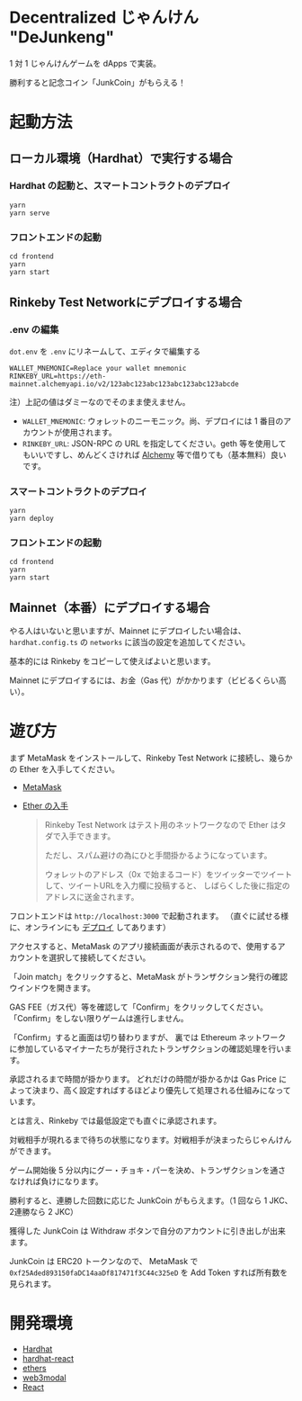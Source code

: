 # Decentralized じゃんけん "DeJunkeng"

1 対 1 じゃんけんゲームを dApps で実装。

勝利すると記念コイン「JunkCoin」がもらえる！

# 起動方法

## ローカル環境（Hardhat）で実行する場合

### Hardhat の起動と、スマートコントラクトのデプロイ

```shell
yarn
yarn serve
```

### フロントエンドの起動

```shell
cd frontend
yarn
yarn start
```

## Rinkeby Test Networkにデプロイする場合

### .env の編集

`dot.env` を `.env` にリネームして、エディタで編集する

```
WALLET_MNEMONIC=Replace your wallet mnemonic
RINKEBY_URL=https://eth-mainnet.alchemyapi.io/v2/123abc123abc123abc123abc123abcde
```

注）上記の値はダミーなのでそのまま使えません。

- `WALLET_MNEMONIC`: ウォレットのニーモニック。尚、デプロイには 1 番目のアカウントが使用されます。
- `RINKEBY_URL`: JSON-RPC の URL を指定してください。geth 等を使用してもいいですし、めんどくさければ [Alchemy](https://www.alchemyapi.io/) 等で借りても（基本無料）良いです。

### スマートコントラクトのデプロイ

```shell
yarn
yarn deploy
```

### フロントエンドの起動

```shell
cd frontend
yarn
yarn start
```

## Mainnet（本番）にデプロイする場合

やる人はいないと思いますが、Mainnet にデプロイしたい場合は、
`hardhat.config.ts` の `networks` に該当の設定を追加してください。

基本的には Rinkeby をコピーして使えばよいと思います。

Mainnet にデプロイするには、お金（Gas 代）がかかります（ビビるくらい高い）。

# 遊び方

まず MetaMask をインストールして、Rinkeby Test Network に接続し、幾らかの Ether を入手してください。

- [MetaMask](https://metamask.io/)
- [Ether の入手](https://faucet.rinkeby.io/) 
  
  >  Rinkeby Test Network はテスト用のネットワークなので Ether はタダで入手できます。
  > 
  >  ただし、スパム避けの為にひと手間掛かるようになっています。
  > 
  >  ウォレットのアドレス（0x で始まるコード）をツイッターでツイートして、ツイートURLを入力欄に投稿すると、
  >  しばらくした後に指定のアドレスに送金されます。

  
フロントエンドは `http://localhost:3000` で起動されます。
（直ぐに試せる様に、オンラインにも [デプロイ](https://priceless-lamport-25f389.netlify.app/) してあります）

アクセスすると、MetaMask のアプリ接続画面が表示されるので、使用するアカウントを選択して接続してください。

「Join match」をクリックすると、MetaMask がトランザクション発行の確認ウインドウを開きます。

GAS FEE（ガス代）等を確認して「Confirm」をクリックしてください。
「Confirm」をしない限りゲームは進行しません。

「Confirm」すると画面は切り替わりますが、
裏では Ethereum ネットワークに参加しているマイナーたちが発行されたトランザクションの確認処理を行います。

承認されるまで時間が掛かります。
どれだけの時間が掛かるかは Gas Price によって決まり、高く設定すればするほどより優先して処理される仕組みになっています。

とは言え、Rinkeby では最低設定でも直ぐに承認されます。

対戦相手が現れるまで待ちの状態になります。対戦相手が決まったらじゃんけんができます。

ゲーム開始後 5 分以内にグー・チョキ・パーを決め、トランザクションを通さなければ負けになります。

勝利すると、連勝した回数に応じた JunkCoin がもらえます。（1 回なら 1 JKC、2連勝なら 2 JKC）

獲得した JunkCoin は Withdraw ボタンで自分のアカウントに引き出しが出来ます。

JunkCoin は ERC20 トークンなので、
MetaMask で `0xf25Aded893150faDC14aaDf817471f3C44c325eD` を Add Token すれば所有数を見られます。

# 開発環境

- [Hardhat](https://hardhat.org/)
- [hardhat-react](https://github.com/symfoni/symfoni-monorepo/tree/master/packages/hardhat-react)
- [ethers](https://docs.ethers.io/v5/)
- [web3modal](https://github.com/Web3Modal/web3modal)
- [React](https://ja.reactjs.org/)
